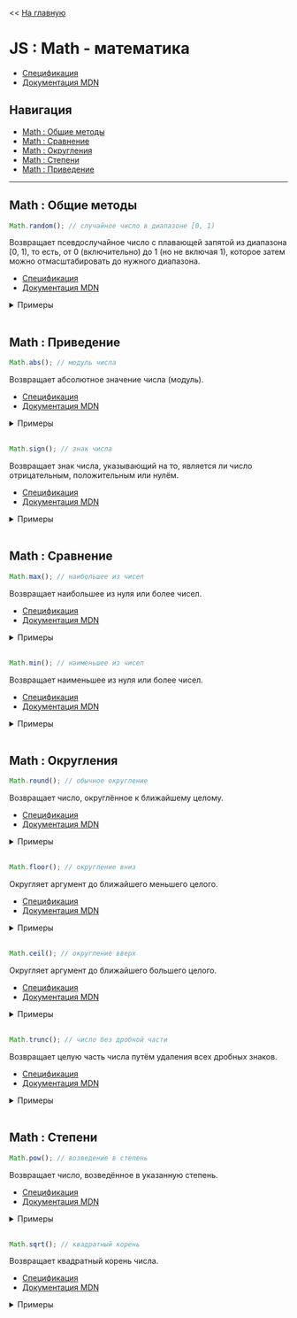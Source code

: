 << [На главную](./README.md)

# JS : Math - математика

- [Спецификация](https://tc39.es/ecma262/#sec-math-objects)
- [Документация MDN](https://developer.mozilla.org/ru/docs/Web/JavaScript/Reference/Global_Objects/Math)

## Навигация

- [Math : Общие методы](#math--общие-методы)
- [Math : Сравнение](#math--сравнение)
- [Math : Округления](#math--округления)
- [Math : Степени](#math--степенm)
- [Math : Приведение](#math--приведение)

---

## Math : Общие методы

<a id="random"></a>

```js
Math.random(); // случайное число в диапазоне [0, 1)
```

Возвращает псевдослучайное число с плавающей запятой из диапазона [0, 1), то есть, от 0 (включительно) до 1 (но не включая 1), которое затем можно отмасштабировать до нужного диапазона.

- [Спецификация](https://tc39.es/ecma262/#sec-math.random)
- [Документация MDN](https://developer.mozilla.org/ru/docs/Web/JavaScript/Reference/Global_Objects/Math/random)

<details>
<summary>Примеры</summary>

```js
Math.random(); // ==> 0.14939389144424675
Math.random(); // ==> 0.958739816066907
Math.random(); // ==> 0
Math.random(); // ==> 0.0695050833574784
```

</details><br>

## Math : Приведение

<a id="abs"></a>

```js
Math.abs(); // модуль числа
```

Возвращает абсолютное значение числа (модуль).

- [Спецификация](https://tc39.es/ecma262/#sec-math.abs)
- [Документация MDN](https://developer.mozilla.org/ru/docs/Web/JavaScript/Reference/Global_Objects/Math/abs)

<details>
<summary>Примеры</summary>

```js
Math.abs('-1'); //      ==> 1
Math.abs(-2); //        ==> 2
Math.abs(null); //      ==> 0
Math.abs(''); //        ==> 0
Math.abs([]); //        ==> 0
Math.abs([2]); //       ==> 2
Math.abs([1, 2]); //    ==> NaN
Math.abs({}); //        ==> NaN
Math.abs('string'); //  ==> NaN
Math.abs(); //          ==> NaN
```

</details><br>

<a id="sign"></a>

```js
Math.sign(); // знак числа
```

Возвращает знак числа, указывающий на то, является ли число отрицательным, положительным или нулём.

- [Спецификация](https://tc39.es/ecma262/#sec-math.sign)
- [Документация MDN](https://developer.mozilla.org/ru/docs/Web/JavaScript/Reference/Global_Objects/Math/sign)

<details>
<summary>Примеры</summary>

```js
Math.sign('0'); //      ==> 0
Math.sign(0); //        ==> 0
Math.sign(-0); //       ==> -0
Math.sign('1'); //      ==> 1
Math.sign(2); //        ==> 1
Math.sign('-1'); //     ==> -1
Math.sign(-2); //       ==> -1
Math.sign(null); //     ==> 0
Math.sign(''); //       ==> 0
Math.sign([]); //       ==> 0
Math.sign([2]); //      ==> 1
Math.sign([1, 2]); //   ==> NaN
Math.sign({}); //       ==> NaN
Math.sign('string'); // ==> NaN
Math.sign(); //         ==> NaN
```

</details><br>

## Math : Сравнение

<a id="max"></a>

```js
Math.max(); // наибольшее из чисел
```

Возвращает наибольшее из нуля или более чисел.

- [Спецификация](https://tc39.es/ecma262/#sec-math.max)
- [Документация MDN](https://developer.mozilla.org/ru/docs/Web/JavaScript/Reference/Global_Objects/Math/max)

<details>
<summary>Примеры</summary>

```js
Math.max(-2, 3); //     ==> 3
Math.max(-2, 0, 4); //  ==> 4
Math.max(''); //        ==> 0
Math.max([]); //        ==> 0
Math.max([2]); //       ==> 2
Math.max([1, 2]); //    ==> NaN
Math.max({}); //        ==> NaN
Math.max('string'); //  ==> NaN
Math.max(); //          ==> -Infinity
```

</details><br>

<a id="min"></a>

```js
Math.min(); // наименьшее из чисел
```

Возвращает наименьшее из нуля или более чисел.

- [Спецификация](https://tc39.es/ecma262/#sec-math.min)
- [Документация MDN](https://developer.mozilla.org/ru/docs/Web/JavaScript/Reference/Global_Objects/Math/min)

<details>
<summary>Примеры</summary>

```js
Math.min(-2, 3); //     ==> -2
Math.min(-2, 0, 4); //  ==> -2
Math.min(''); //        ==> 0
Math.min([]); //        ==> 0
Math.min([2]); //       ==> 2
Math.min([1, 2]); //    ==> NaN
Math.min({}); //        ==> NaN
Math.min('string'); //  ==> NaN
Math.min(); //          ==> Infinity
```

</details><br>

## Math : Округления

<a id="round"></a>

```js
Math.round(); // обычное округление
```

Возвращает число, округлённое к ближайшему целому.

- [Спецификация](https://tc39.es/ecma262/#sec-math.round)
- [Документация MDN](https://developer.mozilla.org/ru/docs/Web/JavaScript/Reference/Global_Objects/Math/round)

<details>
<summary>Примеры</summary>

```js
Math.round(20.49); //       ==> 20
Math.round(20.5); //        ==> 21
Math.round(-20.5); //       ==> -20
Math.round(-20.51); //      ==> -21
Math.round(1.005 * 100); // ==> 100
// Ошибка из-за неточности вычислений с плавающей запятой
// 1.005*100 ==> 100.49999999999999
```

</details><br>

<a id="floor"></a>

```js
Math.floor(); // округление вниз
```

Округляет аргумент до ближайшего меньшего целого.

- [Спецификация](https://tc39.es/ecma262/#sec-math.floor)
- [Документация MDN](https://developer.mozilla.org/ru/docs/Web/JavaScript/Reference/Global_Objects/Math/floor)

<details>
<summary>Примеры</summary>

```js
Math.floor(20); //      ==> 20
Math.floor(20.99); //   ==> 20
Math.floor(-20.99); //  ==> -21
```

</details><br>

<a id="ceil"></a>

```js
Math.ceil(); // округление вверх
```

Округляет аргумент до ближайшего большего целого.

- [Спецификация](https://tc39.es/ecma262/#sec-math.ceil)
- [Документация MDN](https://developer.mozilla.org/ru/docs/Web/JavaScript/Reference/Global_Objects/Math/ceil)

<details>
<summary>Примеры</summary>

```js
Math.ceil(20); //     ==> 20
Math.ceil(20.99); //  ==> 21
Math.ceil(-20.99); // ==> -20
```

</details><br>

<a id="trunc"></a>

```js
Math.trunc(); // число без дробной части
```

Возвращает целую часть числа путём удаления всех дробных знаков.

- [Спецификация](https://tc39.es/ecma262/#sec-math.trunc)
- [Документация MDN](https://developer.mozilla.org/ru/docs/Web/JavaScript/Reference/Global_Objects/Math/trunc)

<details>
<summary>Примеры</summary>

```js
Math.trunc(20); //      ==> 20
Math.trunc(20.99); //   ==> 20
Math.trunc(0.99); //    ==> 0
Math.trunc(-0.99); //   ==> -0
Math.trunc(-20.99); //  ==> -20
```

</details><br>

## Math : Степени

<a id="pow"></a>

```js
Math.pow(); // возведение в степень
```

Возвращает число, возведённое в указанную степень.

- [Спецификация](https://tc39.es/ecma262/#sec-math.pow)
- [Документация MDN](https://developer.mozilla.org/ru/docs/Web/JavaScript/Reference/Global_Objects/Math/pow)

<details>
<summary>Примеры</summary>

```js
Math.pow(2, 3); // ==> 8
Math.pow(7, 2); // ==> 49
```

</details><br>

<a id="sqrt"></a>

```js
Math.sqrt(); // квадратный корень
```

Возвращает квадратный корень числа.

- [Спецификация](https://tc39.es/ecma262/#sec-math.sqrt)
- [Документация MDN](https://developer.mozilla.org/ru/docs/Web/JavaScript/Reference/Global_Objects/Math/sqrt)

<details>
<summary>Примеры</summary>

```js
Math.sqrt(9); //  ==> 3
Math.sqrt(2); //  ==> 1.4142135623730951
Math.sqrt(1); //  ==> 1
Math.sqrt(0); //  ==> 0
Math.sqrt(-1); // ==> NaN
Math.sqrt(-0); // ==> -0
```

</details><br>
